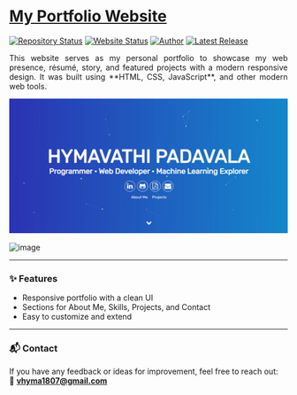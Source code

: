 # <a href="https://hymavathi07.github.io/Portfolio-website/" target="_blank">My Portfolio Website</a>

[![Repository Status](https://img.shields.io/badge/Repository%20Status-Maintained-dark%20green.svg)](https://github.com/Hymavathi07/Portfolio)
[![Website Status](https://img.shields.io/badge/Website%20Status-Online-green)](https://hymavathi07.github.io/Portfolio-website/)
[![Author](https://img.shields.io/badge/Author-Hymavathi%20Padavala-blue.svg)](https://www.linkedin.com/in/hymavathi-padavala-0366a9255/)
[![Latest Release](https://img.shields.io/badge/Latest%20Release-2025-yellow.svg)](https://github.com/Hymavathi07/Portfolio/commits/main)

<p align="justify">
This website serves as my personal portfolio to showcase my web presence, résumé, story, and featured projects with a modern responsive design.  
It was built using **HTML, CSS, JavaScript**, and other modern web tools.  
</p>

![Portfolio Website Preview](Portfolio-website/My-Alternate-Portfolio-Website.jpg)

<img width="1868" height="902" alt="image" src="https://github.com/user-attachments/assets/0c5b9caf-c23e-4cc6-9ed1-b18e8c0881e0" />


---

### ✨ Features
- Responsive portfolio with a clean UI
- Sections for About Me, Skills, Projects, and Contact
- Easy to customize and extend

---

### 📬 Contact
If you have any feedback or ideas for improvement, feel free to reach out:  
📧 **vhyma1807@gmail.com**
